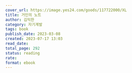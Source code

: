 ```yaml
---
cover_url: https://image.yes24.com/goods/117722000/XL
title: 거인의 노트
author: 김익한
category: 자기계발
tags: book
publish_date: 2023-03-08
created: 2023-07-17 13:03
read_date:
total_page: 292
status: reading
rate:
format: ebook 
---
```

